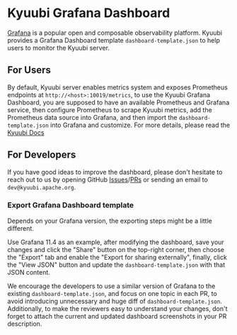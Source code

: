 # Kyuubi Grafana Dashboard

[Grafana](https://grafana.com/) is a popular open and composable observability platform. Kyuubi provides
a Grafana Dashboard template `dashboard-template.json` to help users to monitor the Kyuubi server.

## For Users

By default, Kyuubi server enables metrics system and exposes Prometheus endpoints at `http://<host>:10019/metrics`,
to use the Kyuubi Grafana Dashboard, you are supposed to have an available Prometheus and Grafana service, then
configure Prometheus to scrape Kyuubi metrics, add the Prometheus data source into Grafana, and then import the
`dashboard-template.json` into Grafana and customize. For more details, please read the
[Kyuubi Docs](https://kyuubi.readthedocs.io/en/master/monitor/metrics.html#grafana-and-prometheus)

## For Developers

If you have good ideas to improve the dashboard, please don't hesitate to reach out to us by opening
GitHub [Issues](https://github.com/apache/kyuubi/issues)/[PRs](https://github.com/apache/kyuubi/pulls)
or sending an email to `dev@kyuubi.apache.org`.

### Export Grafana Dashboard template

Depends on your Grafana version, the exporting steps might be a little different.

Use Grafana 11.4 as an example, after modifying the dashboard, save your changes and click the "Share" button
on the top-right corner, then choose the "Export" tab and enable the "Export for sharing externally", finally,
click the "View JSON" button and update the `dashboard-template.json` with that JSON content.

We encourage the developers to use a similar version of Grafana to the existing `dashboard-template.json`,
and focus on one topic in each PR, to avoid introducing unnecessary and huge diff of `dashboard-template.json`.
Additionally, to make the reviewers easy to understand your changes, don't forget to attach the current and
updated dashboard screenshots in your PR description.
